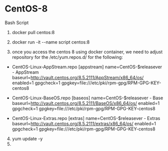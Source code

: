 # CentOS-8
Bash Script

1. docker pull centos:8

2. docker run -it --name script centos:8

3. once you access the centos 8 using docker container, we need to adjust repository for the /etc/yum.repos.d/ for the following:
  * CentOS-Linux-AppStream.repo
    [appstream]
    name=CentOS-$releasever - AppStream
    baseurl=http://vault.centos.org/8.5.2111/AppStream/x86_64/os/
    enabled=1
    gpgcheck=1
    gpgkey=file:///etc/pki/rpm-gpg/RPM-GPG-KEY-centos8

  * CentOS-Linux-BaseOS.repo
    [baseos]
    name=CentOS-$releasever - Base
    baseurl=http://vault.centos.org/8.5.2111/BaseOS/x86_64/os/
    enabled=1
    gpgcheck=1
    gpgkey=file:///etc/pki/rpm-gpg/RPM-GPG-KEY-centos8

  * CentOS-Linux-Extras.repo
    [extras]
    name=CentOS-$releasever - Extras
    baseurl=http://vault.centos.org/8.5.2111/extras/x86_64/os/
    enabled=1
    gpgcheck=1
    gpgkey=file:///etc/pki/rpm-gpg/RPM-GPG-KEY-centos8

4. yum update -y
5. 
